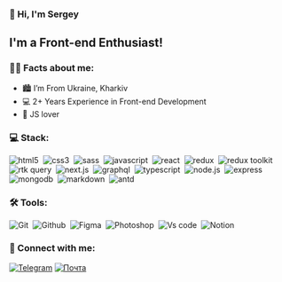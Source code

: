 ### 👋 Hi, I'm Sergey

## I'm a Front-end Enthusiast!

### 🙋‍♂️ Facts about me:
- 🏙️ I’m From Ukraine, Kharkiv
- 💻 2+ Years Experience in Front-end Development
- 🤍 JS lover

### 💻 Stack:

<img alt="html5" src="https://img.shields.io/badge/html-060619.svg?&style=for-the-badge&logo=html5&logoColor=fff&logoWidth=20&labelColor=20207F" />&nbsp;
<img alt="css3" src="https://img.shields.io/badge/css-060619.svg?&style=for-the-badge&logo=css3&logoColor=fff&logoWidth=20&labelColor=20207F" />&nbsp;
<img alt="sass" src="https://img.shields.io/badge/sass-060619.svg?&style=for-the-badge&logo=sass&logoColor=fff&logoWidth=20&labelColor=20207F" />&nbsp;
<img alt="javascript" src="https://img.shields.io/badge/javascript-060619.svg?&style=for-the-badge&logo=javascript&logoColor=fff&logoWidth=20&labelColor=20207F" />&nbsp;
<img alt="react" src="https://img.shields.io/badge/react-060619.svg?&style=for-the-badge&logo=react&logoColor=fff&logoWidth=20&labelColor=20207F" />&nbsp;
<img alt="redux" src="https://img.shields.io/badge/redux-060619.svg?&style=for-the-badge&logo=redux&logoColor=fff&logoWidth=20&labelColor=20207F" />&nbsp;
<img alt="redux toolkit" src="https://img.shields.io/badge/redux toolkit-060619.svg?&style=for-the-badge&logo=redux&logoColor=fff&logoWidth=20&labelColor=20207F" />&nbsp;
<img alt="rtk query" src="https://img.shields.io/badge/rtk query-060619.svg?&style=for-the-badge&logo=redux&logoColor=fff&logoWidth=20&labelColor=20207F" />&nbsp;
<img alt="next.js" src="https://img.shields.io/badge/next.js-060619.svg?&style=for-the-badge&logo=next.js&logoColor=fff&logoWidth=20&labelColor=20207F" />&nbsp;
<img alt="graphql" src="https://img.shields.io/badge/graphql-060619.svg?&style=for-the-badge&logo=graphql&logoColor=fff&logoWidth=20&labelColor=20207F" />&nbsp;
<img alt="typescript" src="https://img.shields.io/badge/typescript-060619.svg?&style=for-the-badge&logo=typescript&logoColor=fff&logoWidth=20&labelColor=20207F" />&nbsp;
<img alt="node.js" src="https://img.shields.io/badge/node.js-060619.svg?&style=for-the-badge&logo=node.js&logoColor=fff&logoWidth=20&labelColor=20207F" />&nbsp;
<img alt="express" src="https://img.shields.io/badge/express-060619.svg?&style=for-the-badge&logo=express&logoColor=fff&logoWidth=20&labelColor=20207F" />&nbsp;
<img alt="mongodb" src="https://img.shields.io/badge/mongodb-060619.svg?&style=for-the-badge&logo=mongodb&logoColor=fff&logoWidth=20&labelColor=20207F" />&nbsp;
<img alt="markdown" src="https://img.shields.io/badge/markdown-060619.svg?&style=for-the-badge&logo=markdown&logoColor=fff&logoWidth=20&labelColor=20207F" />&nbsp;
<img alt="antd" src="https://tinyurl.com/2nmrwenp" />&nbsp;

### 🛠 Tools:

<img alt="Git" src="https://img.shields.io/badge/git-060619.svg?&style=for-the-badge&logo=git&logoColor=fff&logoWidth=20&labelColor=20207F" />&nbsp;
<img alt="Github" src="https://img.shields.io/badge/github-060619.svg?&style=for-the-badge&logo=github&logoColor=fff&logoWidth=20&labelColor=20207F" />&nbsp;
<img alt="Figma" src="https://img.shields.io/badge/figma-060619.svg?&style=for-the-badge&logo=figma&logoColor=fff&logoWidth=20&labelColor=20207F" />&nbsp;
<img alt="Photoshop" src="https://img.shields.io/badge/photoshop-060619.svg?&style=for-the-badge&logo=adobe-photoshop&logoColor=fff&logoWidth=20&labelColor=20207F" />&nbsp;
<img alt="Vs code" src="https://img.shields.io/badge/vs code-060619.svg?&style=for-the-badge&logo=visual-studio-code&logoColor=fff&logoWidth=20&labelColor=20207F" />&nbsp;
<img alt="Notion" src="https://img.shields.io/badge/notion-060619.svg?&style=for-the-badge&logo=notion&logoColor=fff&logoWidth=20&labelColor=20207F" />&nbsp;


### 🤝 Connect with me:

[<img alt="Telegram" src="https://img.shields.io/badge/Telegram-2CA5E0?style=for-the-badge&logo=telegram&logoColor=white" />][telegram]
[<img alt="Почта" src="https://img.shields.io/badge/Gmail-D14836?style=for-the-badge&logo=gmail&logoColor=white" />][gmail]


[telegram]: https://t.me/sergeyvasylenko4
[gmail]: mailto:sergeyvasylenko4@gmail.com
